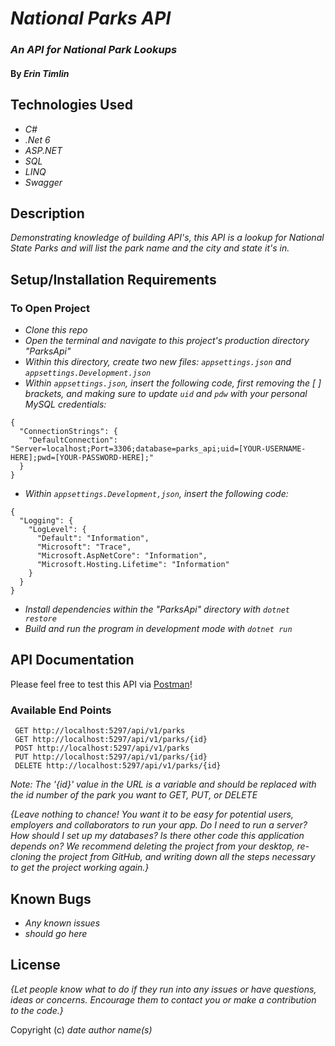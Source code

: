 # _National Parks API_
### _An API for National Park Lookups_
#### By _**Erin Timlin**_


## Technologies Used

* _C#_
* _.Net 6_
* _ASP.NET_
* _SQL_
* _LINQ_
* _Swagger_

## Description

_Demonstrating knowledge of building API's, this API is a lookup for National State Parks and will list the park name and the city and state it's in._

## Setup/Installation Requirements

### To Open Project
* _Clone this repo_
* _Open the terminal and navigate to this project's production directory "ParksApi"_
* _Within this directory, create two new files: `appsettings.json` and `appsettings.Development.json`_
* _Within `appsettings.json`, insert the following code, first removing the [ ] brackets, and making sure to update `uid` and `pdw` with your personal MySQL credentials:_
```
{
  "ConnectionStrings": {
    "DefaultConnection": "Server=localhost;Port=3306;database=parks_api;uid=[YOUR-USERNAME-HERE];pwd=[YOUR-PASSWORD-HERE];"
  }
}
```
* _Within `appsettings.Development,json`, insert the following code:_
```
{
  "Logging": {
    "LogLevel": {
      "Default": "Information",
      "Microsoft": "Trace",
      "Microsoft.AspNetCore": "Information",
      "Microsoft.Hosting.Lifetime": "Information"
    }
  }
}
```
* _Install dependencies within the "ParksApi" directory with `dotnet restore`_
* _Build and run the program in development mode with `dotnet run`_

## API Documentation

Please feel free to test this API via [Postman](https://www.postman.com/)! 

### Available End Points

```
 GET http://localhost:5297/api/v1/parks
 GET http://localhost:5297/api/v1/parks/{id}
 POST http://localhost:5297/api/v1/parks
 PUT http://localhost:5297/api/v1/parks/{id}
 DELETE http://localhost:5297/api/v1/parks/{id}
```
_Note: The '{id}' value in the URL is a variable and should be replaced with the id number of the park you want to GET, PUT, or DELETE_

_{Leave nothing to chance! You want it to be easy for potential users, employers and collaborators to run your app. Do I need to run a server? How should I set up my databases? Is there other code this application depends on? We recommend deleting the project from your desktop, re-cloning the project from GitHub, and writing down all the steps necessary to get the project working again.}_

## Known Bugs

* _Any known issues_
* _should go here_

## License

_{Let people know what to do if they run into any issues or have questions, ideas or concerns.  Encourage them to contact you or make a contribution to the code.}_

Copyright (c) _date_ _author name(s)_